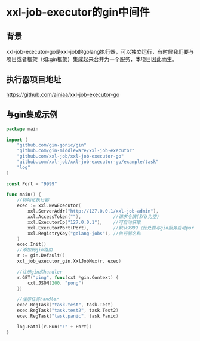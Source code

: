 # xxl-job-executor的gin中间件
## 背景
xxl-job-executor-go是xxl-job的golang执行器，可以独立运行，有时候我们要与项目或者框架（如:gin框架）集成起来合并为一个服务，本项目因此而生。
## 执行器项目地址
https://github.com/ainiaa/xxl-job-executor-go
## 与gin集成示例
```go
package main

import (
	"github.com/gin-gonic/gin"
	"github.com/gin-middleware/xxl-job-executor"
	"github.com/xxl-job/xxl-job-executor-go"
	"github.com/xxl-job/xxl-job-executor-go/example/task"
	"log"
)

const Port = "9999"

func main() {
	//初始化执行器
	exec := xxl.NewExecutor(
		xxl.ServerAddr("http://127.0.0.1/xxl-job-admin"),
		xxl.AccessToken(""),            //请求令牌(默认为空)
		xxl.ExecutorIp("127.0.0.1"),    //可自动获取
		xxl.ExecutorPort(Port),         //默认9999（此处要与gin服务启动port必需一至）
		xxl.RegistryKey("golang-jobs"), //执行器名称
	)
	exec.Init()
	//添加到gin路由
	r := gin.Default()
	xxl_job_executor_gin.XxlJobMux(r, exec)

	//注册gin的handler
	r.GET("ping", func(cxt *gin.Context) {
		cxt.JSON(200, "pong")
	})

	//注册任务handler
	exec.RegTask("task.test", task.Test)
	exec.RegTask("task.test2", task.Test2)
	exec.RegTask("task.panic", task.Panic)

	log.Fatal(r.Run(":" + Port))
}
```

